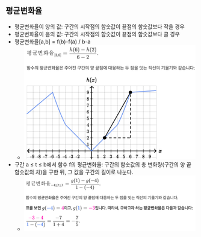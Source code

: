 ## 평균변화율

- 평균변화율이 양의 값: 구간의 시작점의 함숫값이 끝점의 함숫값보다 작을 경우 
- 평균변화율이 음의 값: 구간의 시작점의 함숫값이 끝점의 함숫값보다 클 경우 
- 평균변화율[a,b] = f(b)-f(a) / b-a
  - ![평균변화율1](./img/평균변화율1.png)
- 구간 a ≤ t ≤ b에서 함수 f의 평균변화율: 구간의 함숫값의 총 변화량(구간의 양 끝 함숫값의 차)을 구한 뒤, 그 값을 구간의 길이로 나눈다.
  - ![평균변화율2](./img/평균변화율2.png)
